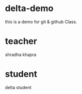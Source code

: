 # delta-demo
this is a demo for git &amp; github Class.

# teacher

shradha khapra 

# student 

delta student

